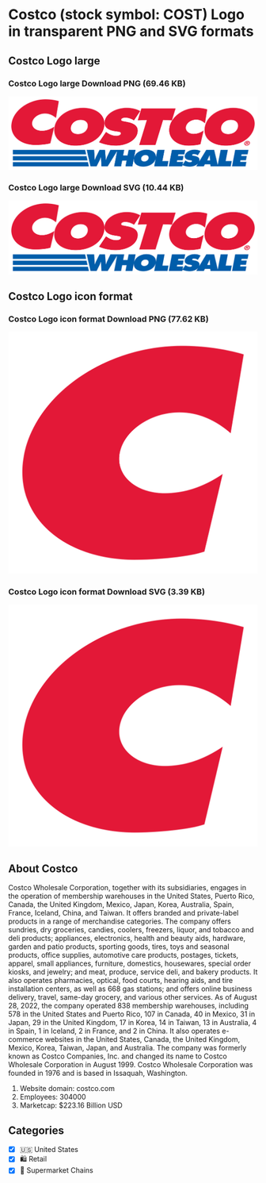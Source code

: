 # Costco (stock symbol: COST) Logo in transparent PNG and SVG formats

## Costco Logo large

### Costco Logo large Download PNG (69.46 KB)

![Costco Logo large Download PNG (69.46 KB)](/img/orig/COST_BIG-8d2fd259.png)

### Costco Logo large Download SVG (10.44 KB)

![Costco Logo large Download SVG (10.44 KB)](/img/orig/COST_BIG-6b86e9c7.svg)

## Costco Logo icon format

### Costco Logo icon format Download PNG (77.62 KB)

![Costco Logo icon format Download PNG (77.62 KB)](/img/orig/COST-180a6d1f.png)

### Costco Logo icon format Download SVG (3.39 KB)

![Costco Logo icon format Download SVG (3.39 KB)](/img/orig/COST-6b18f35d.svg)

## About Costco

Costco Wholesale Corporation, together with its subsidiaries, engages in the operation of membership warehouses in the United States, Puerto Rico, Canada, the United Kingdom, Mexico, Japan, Korea, Australia, Spain, France, Iceland, China, and Taiwan. It offers branded and private-label products in a range of merchandise categories. The company offers sundries, dry groceries, candies, coolers, freezers, liquor, and tobacco and deli products; appliances, electronics, health and beauty aids, hardware, garden and patio products, sporting goods, tires, toys and seasonal products, office supplies, automotive care products, postages, tickets, apparel, small appliances, furniture, domestics, housewares, special order kiosks, and jewelry; and meat, produce, service deli, and bakery products. It also operates pharmacies, optical, food courts, hearing aids, and tire installation centers, as well as 668 gas stations; and offers online business delivery, travel, same-day grocery, and various other services. As of August 28, 2022, the company operated 838 membership warehouses, including 578 in the United States and Puerto Rico, 107 in Canada, 40 in Mexico, 31 in Japan, 29 in the United Kingdom, 17 in Korea, 14 in Taiwan, 13 in Australia, 4 in Spain, 1 in Iceland, 2 in France, and 2 in China. It also operates e-commerce websites in the United States, Canada, the United Kingdom, Mexico, Korea, Taiwan, Japan, and Australia. The company was formerly known as Costco Companies, Inc. and changed its name to Costco Wholesale Corporation in August 1999. Costco Wholesale Corporation was founded in 1976 and is based in Issaquah, Washington.

1. Website domain: costco.com
2. Employees: 304000
3. Marketcap: $223.16 Billion USD


## Categories
- [x] 🇺🇸 United States
- [x] 🛍️ Retail
- [x] 🛒 Supermarket Chains
